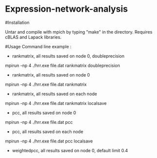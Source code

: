 # Expression-network-analysis

#Installation

Untar and compile with mpich by typing "make" in the directory. Requires cBLAS and Lapack libraries.

#Usage
Command line example :

- rankmatrix, all results saved on node 0, doubleprecision

mpirun -np 4 ./hrr.exe file.dat rankmatrix doubleprecision

- rankmatrix, all results saved on node 0

mpirun -np 4 ./hrr.exe file.dat rankmatrix

- rankmatrix, all results saved on each node

mpirun -np 4 ./hrr.exe file.dat rankmatrix localsave

- pcc, all results saved on node 0

mpirun -np 4 ./hrr.exe file.dat pcc

- pcc, all results saved on each node

mpirun -np 4 ./hrr.exe file.dat pcc localsave

- weightedpcc, all results saved on node 0, default limit 0.4
